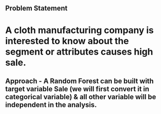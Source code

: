 ## **Problem Statement** 
# A cloth manufacturing company is interested to know about the segment or attributes causes high sale. 
## Approach - A Random Forest can be built with target variable Sale (we will first convert it in categorical variable) &amp; all other variable will be independent in the analysis.

